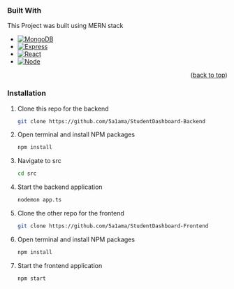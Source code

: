 [Express.js]: https://img.shields.io/badge/Express.js-404D59?style=for-the-badge&logo=express&logoColor=white
[Express-url]: https://expressjs.com/
[Node-url]: https://nodejs.org/
[Node.js]: https://img.shields.io/badge/node.js-8-brightgreen.svg
[React-url]: https://reactjs.org/
[React.js]: https://img.shields.io/badge/React-20232A?style=for-the-badge&logo=react&logoColor=61DAFB
[MongoDB-url]: https://www.mongodb.com/
[MongoDB]: https://img.shields.io/badge/MongoDB-47A248?style=for-the-badge&logo=mongodb&logoColor=white
[MongoDB-url]: https://www.mongodb.com/

### Built With

This Project was built using MERN stack

* [![MongoDB][MongoDB]][MongoDB-url]
* [![Express][Express.js]][Express-url]
* [![React][React.js]][React-url]
* [![Node][Node.js]][Node-url]

<p align="right">(<a href="#readme-top">back to top</a>)</p>

### Installation

1. Clone this repo for the backend
   ```sh
   git clone https://github.com/5a1ama/StudentDashboard-Backend
   ```
2. Open terminal and install NPM packages
   ```sh
   npm install 
   ```
3. Navigate to src
   ```sh
   cd src
   ```
4. Start the backend application 
   ```sh
   nodemon app.ts
   ```
5. Clone the other repo for the frontend
   ```sh
   git clone https://github.com/5a1ama/StudentDashboard-Frontend
   ```
6. Open terminal and install NPM packages
   ```sh
   npm install 
   ```
7. Start the frontend application
   ```sh
   npm start 
   ```
